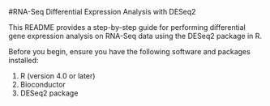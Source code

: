 #RNA-Seq Differential Expression Analysis with DESeq2

This README provides a step-by-step guide for performing differential gene expression analysis on RNA-Seq data using the DESeq2 package in R.

Before you begin, ensure you have the following software and packages installed:
1. R (version 4.0 or later)
2. Bioconductor
3. DESeq2 package

